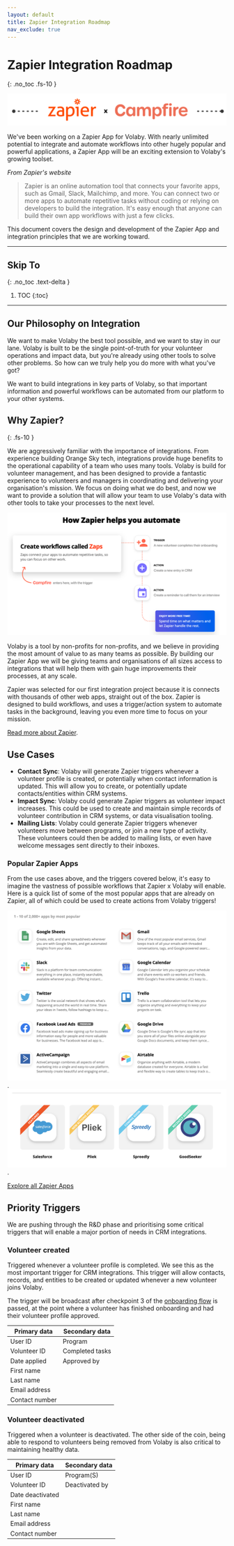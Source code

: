 ```yaml
---
layout: default
title: Zapier Integration Roadmap
nav_exclude: true
---
```


# Zapier Integration Roadmap
{: .no_toc .fs-10 }

![Zapier x Volaby](./assets/zapier-banner.png)

We've been working on a Zapier App for Volaby. With nearly unlimited potential to integrate and automate workflows into other hugely popular and powerful applications, a Zapier App will be an exciting extension to Volaby's growing toolset.

_From Zapier's website_

> Zapier is an online automation tool that connects your favorite apps, such as Gmail, Slack, Mailchimp, and more. You can connect two or more apps to automate repetitive tasks without coding or relying on developers to build the integration. It's easy enough that anyone can build their own app workflows with just a few clicks.

This document covers the design and development of the Zapier App and integration principles that we are working toward.

---

## Skip To
{: .no_toc .text-delta }

1. TOC
{:toc}

---

## Our Philosophy on Integration

We want to make Volaby the best tool possible, and we want to stay in our lane. Volaby is built to be the single point-of-truth for your volunteer operations and impact data, but you're already using other tools to solve other problems. So how can we truly help you do more with what you've got?

We want to build integrations in key parts of Volaby, so that important information and powerful workflows can be automated from our platform to your other systems.

## Why Zapier?
{: .fs-10 }

We are aggressively familiar with the importance of integrations. From experience building Orange Sky tech, integrations provide huge benefits to the operational capability of a team who uses many tools. Volaby is build for volunteer management, and has been designed to provide a fantastic experience to volunteers and managers in coordinating and delivering your organisation's mission. We focus on doing what we do best, and now we want to provide a solution that will allow your team to use Volaby's data with other tools to take your processes to the next level.

![Zapier trigger - action flow](./assets/zapier-flow.png)

Volaby is a tool by non-profits for non-profits, and we believe in providing the most amount of value to as many teams as possible. By building our Zapier App we will be giving teams and organisations of all sizes access to integrations that will help them with gain huge improvements their processes, at any scale.

Zapier was selected for our first integration project because it is connects with thousands of other web apps, straight out of the box. Zapier is designed to build workflows, and uses a trigger/action system to automate tasks in the background, leaving you even more time to focus on your mission.

[Read more about Zapier](https://zapier.com/how-it-works).

## Use Cases

- **Contact Sync**: Volaby will generate Zapier triggers whenever a volunteer profile is created, or potentially when contact information is updated. This will allow you to create, or potentially update contacts/entities within CRM systems.
- **Impact Sync**: Volaby could generate Zapier triggers as volunteer impact increases. This could be used to create and maintain simple records of volunteer contribution in CRM systems, or data visualisation tooling.
- **Mailing Lists**: Volaby could generate Zapier triggers whenever volunteers move between programs, or join a new type of activity. These volunteers could then be added to mailing lists, or even have welcome messages sent directly to their inboxes.

### Popular Zapier Apps

From the use cases above, and the triggers covered below, it's easy to imagine the vastness of possible workflows that Zapier x Volaby will enable. Here is a quick list of some of the most popular apps that are already on Zapier, all of which could be used to create actions from Volaby triggers!

![Zapier Popular Apps](./assets/zap-apps.png).
![Zapier Featured Apps](./assets/zap-featured.png).

[Explore all Zapier Apps](https://zapier.com/apps)

## Priority Triggers

We are pushing through the R&D phase and prioritising some critical triggers that will enable a major portion of needs in CRM integrations.

### Volunteer created

Triggered whenever a volunteer profile is completed. We see this as the most important trigger for CRM integrations. This trigger will allow contacts, records, and entities to be created or updated whenever a new volunteer joins Volaby.

The trigger will be broadcast after checkpoint 3 of the [onboarding flow](https://guide.volaby.org/docs/managers/configuring-your-onboarding-flow/#one-step-at-a-time) is passed, at the point where a volunteer has finished onboarding and had their volunteer profile approved.

| Primary data   | Secondary data  |
| -------------- | --------------- |
| User ID        | Program         |
| Volunteer ID   | Completed tasks |
| Date applied   | Approved by     |
| First name     |                 |
| Last name      |                 |
| Email address  |                 |
| Contact number |                 |

### Volunteer deactivated

Triggered when a volunteer is deactivated. The other side of the coin, being able to respond to volunteers being removed from Volaby is also critical to maintaining healthy data.

| Primary data     | Secondary data |
| ---------------- | -------------- |
| User ID          | Program(S)     |
| Volunteer ID     | Deactivated by |
| Date deactivated |                |
| First name       |                |
| Last name        |                |
| Email address    |                |
| Contact number   |                |

<!-- ## Future Triggers

After the priority triggers are stable and tested, we can start exploring all of the future possibilities. There is so much potential for creative and powerful workflows to follow. We'll be looking to connect with teams just like yours for ideas and opinions once we're ready to start prioritising and designing these triggers.

### Volunteer movements

### Activities and Programs

### Impact from activities

### Incidents

### Resources -->
